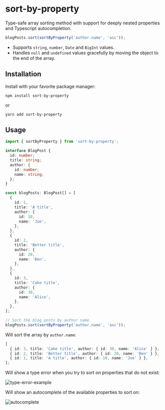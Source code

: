 # sort-by-property

Type-safe array sorting method with support for deeply nested properties and Typescript autocompletion.

```typescript
blogPosts.sort(sortByProperty('author.name', 'asc'));
```

- Supports `string`, `number`, `Date` and `BigInt` values.
- Handles `null` and `undefined` values gracefully by moving the object to the end of the array.

## Installation

Install with your favorite package manager:

`npm install sort-by-property`

or

`yarn add sort-by-property`

## Usage

```typescript
import { sortByProperty } from 'sort-by-property';

interface BlogPost {
  id: number;
  title: string;
  author: {
    id: number;
    name: string;
  };
}

const blogPosts: BlogPost[] = [
  {
    id: 1,
    title: 'A title',
    author: {
      id: 10,
      name: 'Joe',
    },
  },
  {
    id: 2,
    title: 'Better title',
    author: {
      id: 20,
      name: 'Ben',
    },
  },
  {
    id: 3,
    title: 'Cake title',
    author: {
      id: 30,
      name: 'Alice',
    },
  },
];

// Sort the blog posts by author name
blogPosts.sort(sortByProperty('author.name', 'asc'));
```

Will sort the array by `author.name`:

```typescript
[
  { id: 3, title: 'Cake title', author: { id: 30, name: 'Alice' } },
  { id: 2, title: 'Better title', author: { id: 20, name: 'Ben' } },
  { id: 1, title: 'A title', author: { id: 10, name: 'Joe' } },
];
```

Will show a type error when you try to sort on properties that do not exist:

![type-error-example](https://github.com/jvandenaardweg/typed-sort-by/blob/main/src/examples/type-error-example.png?raw=true)

Will show an autocomplete of the available properties to sort on:

![autocomplete](https://github.com/jvandenaardweg/typed-sort-by/blob/main/src/examples/autocomplete.png?raw=true)

